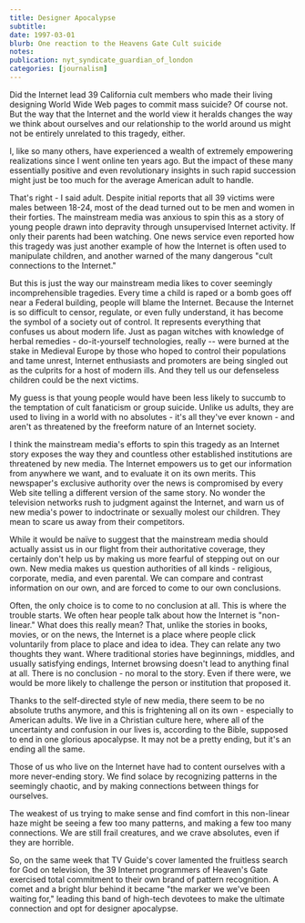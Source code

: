 ```yaml
---
title: Designer Apocalypse
subtitle: 
date: 1997-03-01
blurb: One reaction to the Heavens Gate Cult suicide
notes: 
publication: nyt_syndicate_guardian_of_london
categories: [journalism]
---
```


Did the Internet lead 39 California cult members who made their living designing World Wide Web pages to commit mass suicide? Of course not. But the way that the Internet and the world view it heralds changes the way we think about ourselves and our relationship to the world around us might not be entirely unrelated to this tragedy, either.

I, like so many others, have experienced a wealth of extremely empowering realizations since I went online ten years ago. But the impact of these many essentially positive and even revolutionary insights in such rapid succession might just be too much for the average American adult to handle.

That's right - I said adult. Despite initial reports that all 39 victims were males between 18-24, most of the dead turned out to be men and women in their forties. The mainstream media was anxious to spin this as a story of young people drawn into depravity through unsupervised Internet activity. If only their parents had been watching. One news service even reported how this tragedy was just another example of how the Internet is often used to manipulate children, and another warned of the many dangerous "cult connections to the Internet."

But this is just the way our mainstream media likes to cover seemingly incomprehensible tragedies. Every time a child is raped or a bomb goes off near a Federal building, people will blame the Internet. Because the Internet is so difficult to censor, regulate, or even fully understand, it has become the symbol of a society out of control. It represents everything that confuses us about modern life. Just as pagan witches with knowledge of herbal remedies - do-it-yourself technologies, really -- were burned at the stake in Medieval Europe by those who hoped to control their populations and tame unrest, Internet enthusiasts and promoters are being singled out as the culprits for a host of modern ills. And they tell us our defenseless children could be the next victims.

My guess is that young people would have been less likely to succumb to the temptation of cult fanaticism or group suicide. Unlike us adults, they are used to living in a world with no absolutes - it's all they've ever known - and aren't as threatened by the freeform nature of an Internet society.

I think the mainstream media's efforts to spin this tragedy as an Internet story exposes the way they and countless other established institutions are threatened by new media. The Internet empowers us to get our information from anywhere we want, and to evaluate it on its own merits. This newspaper's exclusive authority over the news is compromised by every Web site telling a different version of the same story. No wonder the television networks rush to judgment against the Internet, and warn us of new media's power to indoctrinate or sexually molest our children. They mean to scare us away from their competitors.

While it would be naïve to suggest that the mainstream media should actually assist us in our flight from their authoritative coverage, they certainly don't help us by making us more fearful of stepping out on our own. New media makes us question authorities of all kinds - religious, corporate, media, and even parental. We can compare and contrast information on our own, and are forced to come to our own conclusions.

Often, the only choice is to come to no conclusion at all. This is where the trouble starts. We often hear people talk about how the Internet is "non-linear." What does this really mean? That, unlike the stories in books, movies, or on the news, the Internet is a place where people click voluntarily from place to place and idea to idea. They can relate any two thoughts they want. Where traditional stories have beginnings, middles, and usually satisfying endings, Internet browsing doesn't lead to anything final at all. There is no conclusion - no moral to the story. Even if there were, we would be more likely to challenge the person or institution that proposed it.

Thanks to the self-directed style of new media, there seem to be no absolute truths anymore, and this is frightening all on its own - especially to American adults. We live in a Christian culture here, where all of the uncertainty and confusion in our lives is, according to the Bible, supposed to end in one glorious apocalypse. It may not be a pretty ending, but it's an ending all the same.

Those of us who live on the Internet have had to content ourselves with a more never-ending story. We find solace by recognizing patterns in the seemingly chaotic, and by making connections between things for ourselves.

The weakest of us trying to make sense and find comfort in this non-linear haze might be seeing a few too many patterns, and making a few too many connections. We are still frail creatures, and we crave absolutes, even if they are horrible.

So, on the same week that TV Guide's cover lamented the fruitless search for God on television, the 39 Internet programmers of Heaven's Gate exercised total commitment to their own brand of pattern recognition. A comet and a bright blur behind it became "the marker we we've been waiting for," leading this band of high-tech devotees to make the ultimate connection and opt for designer apocalypse.
